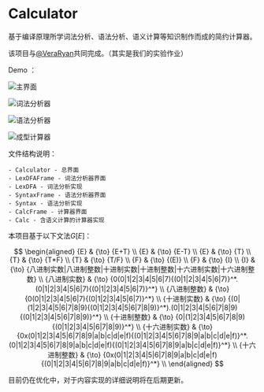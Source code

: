 # Calculator
基于编译原理所学词法分析、语法分析、语义计算等知识制作而成的简约计算器。

该项目与[@VeraRyan](https://github.com/VeraRyan)共同完成。（其实是我们的实验作业）

Demo ：

![主界面](https://ae01.alicdn.com/kf/Hc8b98f961d2b4f44a7c8622ef7cf4b51j.jpg)

![词法分析器]( https://ae01.alicdn.com/kf/H05569a345f014981b2ca1d317630d556f.jpg)

![语法分析器](https://ae01.alicdn.com/kf/H2c50c996a68f4c9ea2bbe6f80d2ffcdfH.jpg)

![成型计算器](https://ae01.alicdn.com/kf/H8c51f7418dc1447097e77bb6eba6b3ecE.jpg)

文件结构说明：

	- Calculator - 总界面
	- LexDFAFrame - 词法分析器界面
	- LexDFA - 词法分析实现
	- SyntaxFrame - 语法分析器界面
	- Syntax - 语法分析实现
	- CalcFrame - 计算器界面
	- Calc - 含语义计算的计算器实现

本项目基于以下文法$G[E]$：

$$ \begin{aligned}
	{E} & {\to} {E+T} \\
	{E} & {\to} {E-T} \\
	{E} & {\to} {T} \\
	{T} & {\to} {T*F} \\
	{T} & {\to} {T/F} \\
	{F} & {\to} {(E)} \\
	{F} & {\to} {I} \\
	{I} & {\to} {八进制实数|八进制整数|十进制实数|十进制整数|十六进制实数|十六进制整数} \\
	{八进制实数} & {\to} {0(0|1|2|3|4|5|6|7){(0|1|2|3|4|5|6|7)}^*.(0|1|2|3|4|5|6|7){(0|1|2|3|4|5|6|7)}^*} \\
	{八进制整数} & {\to} {0(0|1|2|3|4|5|6|7){(0|1|2|3|4|5|6|7)}^*} \\
	{十进制实数} & {\to} {(0|(1|2|3|4|5|6|7|8|9){(0|1|2|3|4|5|6|7|8|9)}^*).(0|1|2|3|4|5|6|7|8|9){(0|1|2|3|4|5|6|7|8|9)}^*} \\
	{十进制整数} & {\to} {0|(1|2|3|4|5|6|7|8|9){(0|1|2|3|4|5|6|7|8|9)}^*} \\
	{十六进制实数} & {\to} {0x(0|1|2|3|4|5|6|7|8|9|a|b|c|d|e|f){(0|1|2|3|4|5|6|7|8|9|a|b|c|d|e|f)}^*.(0|1|2|3|4|5|6|7|8|9|a|b|c|d|e|f){(0|1|2|3|4|5|6|7|8|9|a|b|c|d|e|f)}^*} \\
	{十六进制整数} & {\to} {0x(0|1|2|3|4|5|6|7|8|9|a|b|c|d|e|f){(0|1|2|3|4|5|6|7|8|9|a|b|c|d|e|f)}^*} \\
\end{aligned} $$

目前仍在优化中，对于内容实现的详细说明将在后期更新。